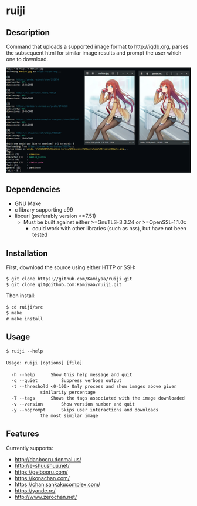 # ruiji

## Description
Command that uploads a supported image format to http://iqdb.org,
parses the subsequent html for similar image results 
and prompt the user which one to download.

![Alt text](ruiji_screenshot.png?raw=true "ruiji")

## Dependencies
 - GNU Make
 - c library supporting c99
 - libcurl (preferably version >=7.51)
   - Must be built against either >=GnuTLS-3.3.24 or >=OpenSSL-1.1.0c
     - could work with other libraries (such as nss), but have not been tested

## Installation
First, download the source using either HTTP or SSH: 
```
$ git clone https://github.com/Kamiyaa/ruiji.git
$ git clone git@github.com:Kamiyaa/ruiji.git
```
Then install:
```
$ cd ruiji/src
$ make
# make install
```

## Usage
```
$ ruiji --help

Usage: ruiji [options] [file]

  -h --help		 Show this help message and quit
  -q --quiet		 Suppress verbose output
  -t --threshold <0-100> Only process and show images above given
			 similarity percentage
  -T --tags		 Shows the tags associated with the image downloaded
  -v --version		 Show version number and quit
  -y --noprompt		 Skips user interactions and downloads
			 the most similar image
```

## Features
Currently supports:
 - http://danbooru.donmai.us/
 - http://e-shuushuu.net/
 - https://gelbooru.com/
 - https://konachan.com/
 - https://chan.sankakucomplex.com/
 - https://yande.re/
 - http://www.zerochan.net/
